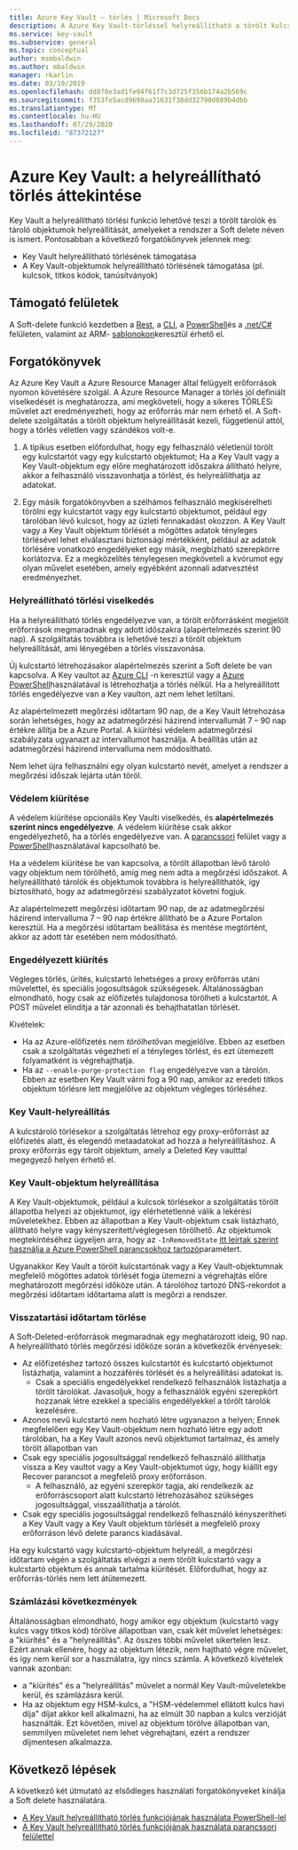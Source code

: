 ```yaml
---
title: Azure Key Vault – törlés | Microsoft Docs
description: A Azure Key Vault-törléssel helyreállítható a törölt kulcstartók és a Key Vault-objektumok, például kulcsok, titkok és tanúsítványok.
ms.service: key-vault
ms.subservice: general
ms.topic: conceptual
author: msmbaldwin
ms.author: mbaldwin
manager: rkarlin
ms.date: 03/19/2019
ms.openlocfilehash: dd8f8e3ad1fe94f61f7c3d725f356b174a2b569c
ms.sourcegitcommit: f353fe5acd9698aa31631f38dd32790d889b4dbb
ms.translationtype: MT
ms.contentlocale: hu-HU
ms.lasthandoff: 07/29/2020
ms.locfileid: "87372127"
---
```

# <a name="azure-key-vault-soft-delete-overview"></a>Azure Key Vault: a helyreállítható törlés áttekintése

Key Vault a helyreállítható törlési funkció lehetővé teszi a törölt tárolók és tároló objektumok helyreállítását, amelyeket a rendszer a Soft delete néven is ismert. Pontosabban a következő forgatókönyvek jelennek meg:

- Key Vault helyreállítható törlésének támogatása
- A Key Vault-objektumok helyreállítható törlésének támogatása (pl. kulcsok, titkos kódok, tanúsítványok)

## <a name="supporting-interfaces"></a>Támogató felületek

A Soft-delete funkció kezdetben a [Rest](/rest/api/keyvault/), a [CLI](soft-delete-cli.md), a [PowerShell](soft-delete-powershell.md)és a [.net/C#](/dotnet/api/microsoft.azure.keyvault?view=azure-dotnet) felületen, valamint az ARM- [sablonokon](https://docs.microsoft.com/azure/templates/microsoft.keyvault/2019-09-01/vaults)keresztül érhető el.

## <a name="scenarios"></a>Forgatókönyvek

Az Azure Key Vault a Azure Resource Manager által felügyelt erőforrások nyomon követésére szolgál. A Azure Resource Manager a törlés jól definiált viselkedését is meghatározza, ami megköveteli, hogy a sikeres TÖRLÉSi művelet azt eredményezheti, hogy az erőforrás már nem érhető el. A Soft-delete szolgáltatás a törölt objektum helyreállítását kezeli, függetlenül attól, hogy a törlés véletlen vagy szándékos volt-e.

1. A tipikus esetben előfordulhat, hogy egy felhasználó véletlenül törölt egy kulcstartót vagy egy kulcstartó objektumot; Ha a Key Vault vagy a Key Vault-objektum egy előre meghatározott időszakra állítható helyre, akkor a felhasználó visszavonhatja a törlést, és helyreállíthatja az adatokat.

2. Egy másik forgatókönyvben a szélhámos felhasználó megkísérelheti törölni egy kulcstartót vagy egy kulcstartó objektumot, például egy tárolóban lévő kulcsot, hogy az üzleti fennakadást okozzon. A Key Vault vagy a Key Vault objektum törlését a mögöttes adatok tényleges törlésével lehet elválasztani biztonsági mértékként, például az adatok törlésére vonatkozó engedélyeket egy másik, megbízható szerepkörre korlátozva. Ez a megközelítés ténylegesen megköveteli a kvórumot egy olyan művelet esetében, amely egyébként azonnali adatvesztést eredményezhet.

### <a name="soft-delete-behavior"></a>Helyreállítható törlési viselkedés

Ha a helyreállítható törlés engedélyezve van, a törölt erőforrásként megjelölt erőforrások megmaradnak egy adott időszakra (alapértelmezés szerint 90 nap). A szolgáltatás továbbra is lehetővé teszi a törölt objektum helyreállítását, ami lényegében a törlés visszavonása.

Új kulcstartó létrehozásakor alapértelmezés szerint a Soft delete be van kapcsolva. A Key vaultot az [Azure CLI](soft-delete-cli.md) -n keresztül vagy a [Azure PowerShell](soft-delete-powershell.md)használatával is létrehozhatja a törlés nélkül. Ha a helyreállított törlés engedélyezve van a Key vaulton, azt nem lehet letiltani.

Az alapértelmezett megőrzési időtartam 90 nap, de a Key Vault létrehozása során lehetséges, hogy az adatmegőrzési házirend intervallumát 7 – 90 nap értékre állítja be a Azure Portal. A kiürítési védelem adatmegőrzési szabályzata ugyanazt az intervallumot használja. A beállítás után az adatmegőrzési házirend intervalluma nem módosítható.

Nem lehet újra felhasználni egy olyan kulcstartó nevét, amelyet a rendszer a megőrzési időszak lejárta után töröl.

### <a name="purge-protection"></a>Védelem kiürítése 

A védelem kiürítése opcionális Key Vaulti viselkedés, és **alapértelmezés szerint nincs engedélyezve**. A védelem kiürítése csak akkor engedélyezhető, ha a törlés engedélyezve van.  A [parancssori](soft-delete-cli.md#enabling-purge-protection) felület vagy a [PowerShell](soft-delete-powershell.md#enabling-purge-protection)használatával kapcsolható be.

Ha a védelem kiürítése be van kapcsolva, a törölt állapotban lévő tároló vagy objektum nem törölhető, amíg meg nem adta a megőrzési időszakot. A helyreállítható tárolók és objektumok továbbra is helyreállíthatók, így biztosítható, hogy az adatmegőrzési szabályzatot követni fogjuk. 

Az alapértelmezett megőrzési időtartam 90 nap, de az adatmegőrzési házirend intervalluma 7 – 90 nap értékre állítható be a Azure Portalon keresztül. Ha a megőrzési időtartam beállítása és mentése megtörtént, akkor az adott tár esetében nem módosítható. 

### <a name="permitted-purge"></a>Engedélyezett kiürítés

Végleges törlés, ürítés, kulcstartó lehetséges a proxy erőforrás utáni művelettel, és speciális jogosultságok szükségesek. Általánosságban elmondható, hogy csak az előfizetés tulajdonosa törölheti a kulcstartót. A POST művelet elindítja a tár azonnali és behajthatatlan törlését. 

Kivételek:
- Ha az Azure-előfizetés nem *törölhető*van megjelölve. Ebben az esetben csak a szolgáltatás végezheti el a tényleges törlést, és ezt ütemezett folyamatként is végrehajthatja. 
- Ha az `--enable-purge-protection flag` engedélyezve van a tárolón. Ebben az esetben Key Vault várni fog a 90 nap, amikor az eredeti titkos objektum törlésre lett megjelölve az objektum végleges törléséhez.

### <a name="key-vault-recovery"></a>Key Vault-helyreállítás

A kulcstároló törlésekor a szolgáltatás létrehoz egy proxy-erőforrást az előfizetés alatt, és elegendő metaadatokat ad hozzá a helyreállításhoz. A proxy erőforrás egy tárolt objektum, amely a Deleted Key vaulttal megegyező helyen érhető el. 

### <a name="key-vault-object-recovery"></a>Key Vault-objektum helyreállítása

A Key Vault-objektumok, például a kulcsok törlésekor a szolgáltatás törölt állapotba helyezi az objektumot, így elérhetetlenné válik a lekérési műveletekhez. Ebben az állapotban a Key Vault-objektum csak listázható, állítható helyre vagy kényszerített/véglegesen törölhető. Az objektumok megtekintéséhez ügyeljen arra, hogy az `-InRemovedState` [itt leírtak szerint használja a Azure PowerShell parancsokhoz tartozó](https://docs.microsoft.com/azure/key-vault/general/soft-delete-powershell#secrets)paramétert.  

Ugyanakkor Key Vault a törölt kulcstartónak vagy a Key Vault-objektumnak megfelelő mögöttes adatok törlését fogja ütemezni a végrehajtás előre meghatározott megőrzési időköze után. A tárolóhoz tartozó DNS-rekordot a megőrzési időtartam időtartama alatt is megőrzi a rendszer.

### <a name="soft-delete-retention-period"></a>Visszatartási időtartam törlése

A Soft-Deleted-erőforrások megmaradnak egy meghatározott ideig, 90 nap. A helyreállítható törlés megőrzési időköze során a következők érvényesek:

- Az előfizetéshez tartozó összes kulcstartót és kulcstartó objektumot listázhatja, valamint a hozzáférés törlését és a helyreállítási adatokat is.
    - Csak a speciális engedélyekkel rendelkező felhasználók listázhatja a törölt tárolókat. Javasoljuk, hogy a felhasználók egyéni szerepkört hozzanak létre ezekkel a speciális engedélyekkel a törölt tárolók kezelésére.
- Azonos nevű kulcstartó nem hozható létre ugyanazon a helyen; Ennek megfelelően egy Key Vault-objektum nem hozható létre egy adott tárolóban, ha a Key Vault azonos nevű objektumot tartalmaz, és amely törölt állapotban van 
- Csak egy speciális jogosultsággal rendelkező felhasználó állíthatja vissza a Key vaultot vagy a Key Vault-objektumot úgy, hogy kiállít egy Recover parancsot a megfelelő proxy erőforráson.
    - A felhasználó, az egyéni szerepkör tagja, aki rendelkezik az erőforráscsoport alatt kulcstartó létrehozásához szükséges jogosultsággal, visszaállíthatja a tárolót.
- Csak egy speciális jogosultsággal rendelkező felhasználó kényszerítheti a Key Vault vagy a Key Vault objektum törlését a megfelelő proxy erőforráson lévő delete parancs kiadásával.

Ha egy kulcstartó vagy kulcstartó-objektum helyreáll, a megőrzési időtartam végén a szolgáltatás elvégzi a nem törölt kulcstartó vagy a kulcstartó objektum és annak tartalma kiürítését. Előfordulhat, hogy az erőforrás-törlés nem lett átütemezett.

### <a name="billing-implications"></a>Számlázási következmények

Általánosságban elmondható, hogy amikor egy objektum (kulcstartó vagy kulcs vagy titkos kód) törölve állapotban van, csak két művelet lehetséges: a "kiürítés" és a "helyreállítás". Az összes többi művelet sikertelen lesz. Ezért annak ellenére, hogy az objektum létezik, nem hajtható végre művelet, és így nem kerül sor a használatra, így nincs számla. A következő kivételek vannak azonban:

- a "kiürítés" és a "helyreállítás" művelet a normál Key Vault-műveletekbe kerül, és számlázásra kerül.
- Ha az objektum egy HSM-kulcs, a "HSM-védelemmel ellátott kulcs havi díja" díjat akkor kell alkalmazni, ha az elmúlt 30 napban a kulcs verzióját használták. Ezt követően, mivel az objektum törölve állapotban van, semmilyen műveletet nem lehet végrehajtani, ezért a rendszer díjmentesen alkalmazza.

## <a name="next-steps"></a>Következő lépések

A következő két útmutató az elsődleges használati forgatókönyveket kínálja a Soft delete használatára.

- [A Key Vault helyreállítható törlés funkciójának használata PowerShell-lel](soft-delete-powershell.md) 
- [A Key Vault helyreállítható törlés funkciójának használata parancssori felülettel](soft-delete-cli.md)

